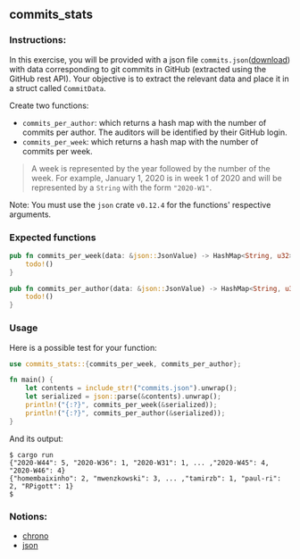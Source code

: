 ## commits_stats

### Instructions:

In this exercise, you will be provided with a json file `commits.json`([download](./attachments/commits.json)) with data corresponding to git commits in GitHub (extracted using the GitHub rest API). Your objective is to extract the relevant data and place it in a struct called `CommitData`.

Create two functions:

- `commits_per_author`: which returns a hash map with the number of commits per author. The auditors will be identified by their GitHub login.
- `commits_per_week`: which returns a hash map with the number of commits per week.

> A week is represented by the year followed by the number of the week. For example, January 1, 2020 is in week 1 of 2020 and will be represented by a `String` with the form `"2020-W1"`.

Note: You must use the `json` crate `v0.12.4` for the functions' respective arguments.

### Expected functions

```rust
pub fn commits_per_week(data: &json::JsonValue) -> HashMap<String, u32> {
	todo!()
}

pub fn commits_per_author(data: &json::JsonValue) -> HashMap<String, u32> {
	todo!()
}
```

### Usage

Here is a possible test for your function:

```rust
use commits_stats::{commits_per_week, commits_per_author};

fn main() {
	let contents = include_str!("commits.json").unwrap();
	let serialized = json::parse(&contents).unwrap();
	println!("{:?}", commits_per_week(&serialized));
	println!("{:?}", commits_per_author(&serialized));
}
```

And its output:

```console
$ cargo run
{"2020-W44": 5, "2020-W36": 1, "2020-W31": 1, ... ,"2020-W45": 4, "2020-W46": 4}
{"homembaixinho": 2, "mwenzkowski": 3, ... ,"tamirzb": 1, "paul-ri": 2, "RPigott": 1}
$
```

### Notions:

- [chrono](https://docs.rs/chrono/0.4.41/chrono)
- [json](https://docs.rs/json/0.12.4/json/index.html)
